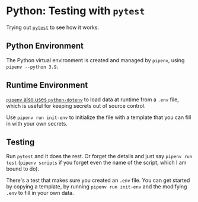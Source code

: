 # Python: Testing with `pytest`

Trying out [`pytest`](https://docs.pytest.org/en/6.2.x/) to see how it works.


## Python Environment

The Python virtual environment is created and managed by `pipenv`, using `pipenv
--python 3.9`.


## Runtime Environment

[`pipenv` also uses
`python-dotenv`](https://pipenv.pypa.io/en/latest/advanced/#automatic-loading-of-env)
to load data at runtime from a `.env` file, which is useful for keeping secrets
out of source control.

Use `pipenv run init-env` to initialize the file with a template that you can
fill in with your own secrets.


## Testing

Run `pytest` and it does the rest.  Or forget the details and just say `pipenv
run test` (`pipenv scripts` if you forget even the name of the script, which I
am bound to do).

There's a test that makes sure you created an `.env` file.  You can get started
by copying a template, by running `pipenv run init-env` and the modifying `.env`
to fill in your own data.
